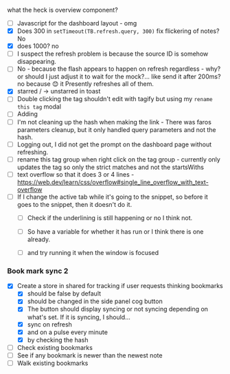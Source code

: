 what the heck is overview component?
- [ ] Javascript for the dashboard layout - omg
- [x] Does 300 in `setTimeout(TB.refresh.query, 300)` fix flickering of notes? No
- [x] does 1000? no
- [ ] I suspect the refresh problem is because the source ID is somehow disappearing.
- [ ] No - because the flash appears to happen on refresh regardless - why?
	or should I just adjust it to wait for the mock?... like send it after 200ms?
	no because 😊 it Presently refreshes all of them.
- [x] starred / -> unstarred in toast
- [ ] Double clicking the tag shouldn't edit with tagify but using my `rename this tag` modal
- [ ] Adding 
- [ ] I'm not cleaning up the hash when making the link - There was faros parameters cleanup, but it only handled query parameters and not the hash.
- [ ] Logging out, I did not get the prompt on the dashboard page without refreshing.
- [ ] rename this tag group when right click on the tag group - currently only updates the tag so only the strict matches and not the startsWiths
- [ ]  text overflow so that it does 3 or 4 lines - https://web.dev/learn/css/overflow#single_line_overflow_with_text-overflow
- [ ] If I change the active tab while it's going to the snippet, so before it goes to the snippet, then it doesn't do it.
	- [ ] Check if the underlining is still happening or no I think not.
	- [ ] So have a variable for whether it has run or I think there is one already.
	- [ ] and try running it when the window is focused


### Book mark sync 2
- [x] Create a store in shared for tracking if user requests thinking bookmarks
	- [x] should be false by default
	- [x] should be changed in the side panel cog button
	- [x] The button should display syncing or not syncing depending on what's set.
	If it is syncing, I should...
	- [x] sync on refresh
	- [x] and on a pulse every minute
	- [x] by checking the hash
- [ ] Check existing bookmarks
- [ ] See if any bookmark is newer than the newest note
- [ ] Walk existing bookmarks